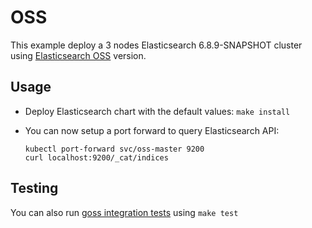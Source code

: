 # OSS

This example deploy a 3 nodes Elasticsearch 6.8.9-SNAPSHOT cluster using
[Elasticsearch OSS][] version.

## Usage

* Deploy Elasticsearch chart with the default values: `make install`

* You can now setup a port forward to query Elasticsearch API:

  ```
  kubectl port-forward svc/oss-master 9200
  curl localhost:9200/_cat/indices
  ```

## Testing

You can also run [goss integration tests][] using `make test`


[elasticsearch oss]: https://www.elastic.co/downloads/elasticsearch-oss
[goss integration tests]: https://github.com/elastic/helm-charts/tree/6.8/elasticsearch/examples/oss/test/goss.yaml
